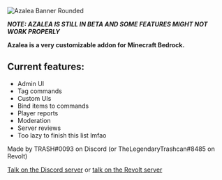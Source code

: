 ![Azalea Banner Rounded](https://github.com/Ant767/Azalea/assets/122332042/35520c60-4b06-4bb6-bca4-979ccd3b0ebd)

***NOTE: AZALEA IS STILL IN BETA AND SOME FEATURES MIGHT NOT WORK PROPERLY***

**Azalea is a very customizable addon for Minecraft Bedrock.**

## Current features:
- Admin UI
- Tag commands
- Custom UIs
- Bind items to commands
- Player reports
- Moderation
- Server reviews
- Too lazy to finish this list lmfao

Made by TRASH#0093 on Discord (or TheLegendaryTrashcan#8485 on Revolt)

[Talk on the Discord server](https://discord.gg/azalea-1-year-anniversary-922867041029984316) or [talk on the Revolt server](https://rvlt.gg/PjgTYFgF)
